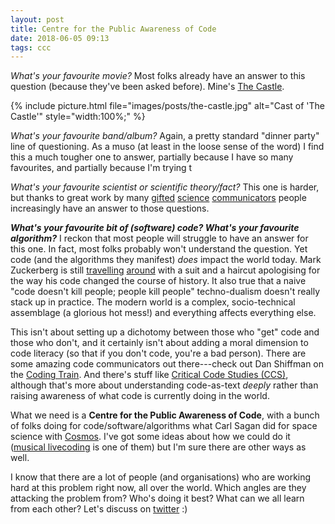 ```yaml
---
layout: post
title: Centre for the Public Awareness of Code
date: 2018-06-05 09:13
tags: ccc
---
```


_What's your favourite movie?_ Most folks already have an answer to this
question (because they've been asked before). Mine's [The
Castle](https://www.imdb.com/title/tt0118826/).

{% include picture.html file="images/posts/the-castle.jpg" alt="Cast of 'The Castle'" style="width:100%;" %}

_What's your favourite band/album?_ Again, a pretty standard "dinner party" line
of questioning. As a muso (at least in the loose sense of the word) I find this
a much tougher one to answer, partially because I have so many favourites, and
partially because I'm trying t

_What's your favourite scientist or scientific theory/fact?_ This one is harder,
but thanks to great work by many
[gifted](https://en.wikipedia.org/wiki/Carl_Sagan) [science](https://drkarl.com/)
[communicators](https://twitter.com/ANU_CPAS) people increasingly have an answer
to those questions.

**_What's your favourite bit of (software) code? What's your favourite
algorithm?_** I reckon that most people will struggle to have an answer for this
one. In fact, most folks probably won't understand the question. Yet code (and
the algorithms they manifest) _does_ impact the world today. Mark Zuckerberg is
still
[travelling](https://www.washingtonpost.com/news/the-switch/wp/2018/04/11/zuckerberg-facebook-hearing-congress-house-testimony/)
[around](https://www.latimes.com/business/technology/la-fi-tn-facebook-zuckerberg-europe-20180522-story.html)
with a suit and a haircut apologising for the way his code changed the course of
history. It also true that a naive "code doesn't kill people; people kill
people" techno-dualism doesn't really stack up in practice. The modern world is
a complex, socio-technical assemblage (a glorious hot mess!) and everything
affects everything else.

This isn't about setting up a dichotomy between those who "get" code and those
who don't, and it certainly isn't about adding a moral dimension to code
literacy (so that if you don't code, you're a bad person). There are some
amazing code communicators out there---check out Dan Shiffman on the [Coding
Train](https://thecodingtrain.com/). And there's stuff like [Critical Code
Studies
(CCS)](https://www.electronicbookreview.com/thread/electropoetics/codology),
although that's more about understanding code-as-text _deeply_ rather than
raising awareness of what code is currently doing in the world.

What we need is a **Centre for the Public Awareness of Code**, with a bunch of
folks doing for code/software/algorithms what Carl Sagan did for space science
with [Cosmos](https://en.wikipedia.org/wiki/Cosmos:_A_Personal_Voyage). I've got
some ideas about how we could do it ([musical
livecoding](https://vimeo.com/269115310) is one of them) but I'm sure there are
other ways as well.

I know that there are a lot of people (and organisations) who are working hard
at this problem right now, all over the world. Which angles are they attacking
the problem from? Who's doing it best? What can we all learn from each other?
Let's discuss on [twitter](https://twitter.com/benswift) :)
